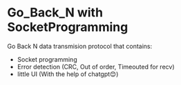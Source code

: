 # Go_Back_N with SocketProgramming
Go Back N data transmision protocol that contains:
* Socket programming
* Error detection (CRC, Out of order, Timeouted for recv)
* little UI (With the help of chatgpt😊)

